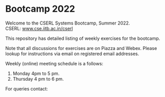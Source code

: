 # Bootcamp 2022
Welcome to the CSERL Systems Bootcamp, Summer 2022. <br>
CSERL: www.cse.iitb.ac.in/cserl

This repository has detailed listing of weekly exercises for the bootcamp. 

Note that all discussions for exercises are on Piazza and Webex.
Please lookup for instructions via email on registered email addresses.

Weekly (online) meeting schedule is a follows:  
1.  Monday 4pm to 5 pm.  
2.  Thursday 4 pm to 6 pm.

For queries contact:  
